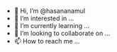 - 👋 Hi, I’m @hasananamul
- 👀 I’m interested in ...
- 🌱 I’m currently learning ...
- 💞️ I’m looking to collaborate on ...
- 📫 How to reach me ...

<!---
hasananamul/hasananamul is a ✨ special ✨ repository because its `README.md` (this file) appears on your GitHub profile.
You can click the Preview link to take a look at your changes.
--->
